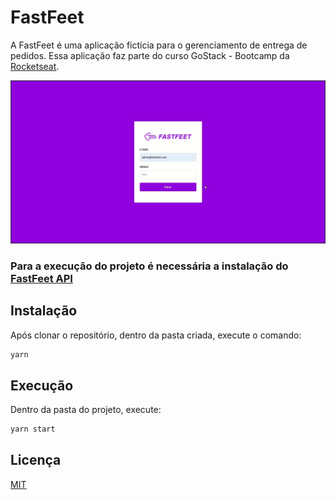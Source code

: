 # FastFeet

A FastFeet é uma aplicação fictícia para o gerenciamento de entrega de pedidos. Essa aplicação faz parte do curso GoStack - Bootcamp da [Rocketseat](https://rocketseat.com.br/).

![Aplicação em execução](.github/fastfeet.gif "Aplicação em execução")


### **Para a execução do projeto é necessária a instalação do [FastFeet API](https://github.com/jozieliosantiago/fastfeet-api)**

## Instalação

Após clonar o repositório, dentro da pasta criada, execute o comando:

```bash
yarn
```

## Execução

Dentro da pasta do projeto, execute:

```bash
yarn start
```

## Licença
[MIT](https://choosealicense.com/licenses/mit/)
